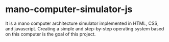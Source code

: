 # mano-computer-simulator-js
It is a mano computer architecture simulator implemented in HTML, CSS, and javascript. Creating a simple and step-by-step operating system based on this computer is the goal of this project.

